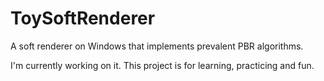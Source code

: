 # ToySoftRenderer
A soft renderer on Windows that implements prevalent PBR algorithms.

I'm currently working on it.
This project is for learning, practicing and fun.

